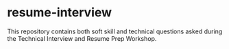 # resume-interview
This repository contains both soft skill and technical questions asked during the Technical Interview and Resume Prep Workshop.
